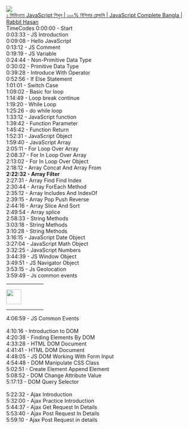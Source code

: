 <img src="https://i.ytimg.com/vi/ZXUerXTMDvM/maxresdefault.jpg"><br>
<a href="https://www.youtube.com/watch?v=ZXUerXTMDvM&t=1948s&ab_channel=RabbilHasan">১ ভিডিওতে JavaScript শিখুন | ১০০% বিগিনার ফ্রেন্ডলি | JavaScript Complete Bangla | Rabbil Hasan
</a><br>
TimeCodes
0:00:00 - Start <br>
0:03:33 - JS Introduction <br>
0:09:08 - Hello JavaScript <br>
0:13:12 - JS Comment <br>
0:19:19 - JS Variable <br>
0:24:44 - Non-Primitive Data Type <br>
0:30:02 - Primitive Data Type <br>
0:39:28 - Introduce With Operator <br>
0:52:56 - If Else Statement <br>
1:01:01 - Switch Case <br>
1:09:02 - Basic for loop <br>
1:14:49 - Loop break continue <br>
1:19:20 - While Loop <br>
1:25:26 - do while loop <br>
1:33:12 - JavaScript function <br>
1:39:42 - Function Parameter <br>
1:45:42 - Function Return <br>
1:52:31 - JavaScript Object <br>
1:59:40 - JavaScript Array <br>
2:05:11 - For Loop Over Array <br>
2:08:37 - For In Loop Over Array <br>
2:13:02 - For In Loop Over Object <br>
2:18:12 - Array Concat And Array From <br>
<b>2:22:32 - Array Filter</b> <br>
2:27:31 - Array Find Find Index <br>
2:30:44 - Array ForEach Method <br>
2:35:12 - Array Includes And IndexOf <br>
2:39:15 - Array Pop Push Reverse <br>
2:44:16 - Array Slice And Sort <br>
2:49:54 - Array splice <br>
2:58:33 - String Methods <br>
3:03:18 - String Methods <br>
3:10:28 - String Methods <br>
3:16:15 - JavaScript Date Object <br>
3:27:04 - JavaScript Math Object<br> 
3:32:25 - JavaScript Numbers <br>
3:44:39 - JS Window Object <br>
3:49:51 - JS Navigator Object <br>
3:53:15 - Js Geolocation <br>
3:59:49 - Js common events <br>
<hr width="100">
<img src="https://cdns.iconmonstr.com/wp-content/releases/preview/2018/240/iconmonstr-play-thin.png" height="40">
<hr width="100">
4:06:59 - JS Common Events <br><br>
4:10:16 - Introduction to DOM <br>
4:20:38 - Finding Elements By DOM <br>
4:33:28 - HTML DOM Document <br>
4:41:41 - HTML DOM Document <br>
4:48:05 - JS DOM Working With Form Input <br>
4:54:48 - DOM Manipulate CSS Class <br>
5:02:51 - Create Element Append Element <br>
5:08:52 - DOM Change Attribute Value <br>
5:17:13 - DOM Query Selector <br><br>
5:22:32 - Ajax Introduction <br>
5:32:00 - Ajax Practice Introduction <br>
5:44:37 - Ajax Get Request In Details <br>
5:53:40 - Ajax Post Request In Details <br>
5:59:10 - Ajax Post Request in details <br>

